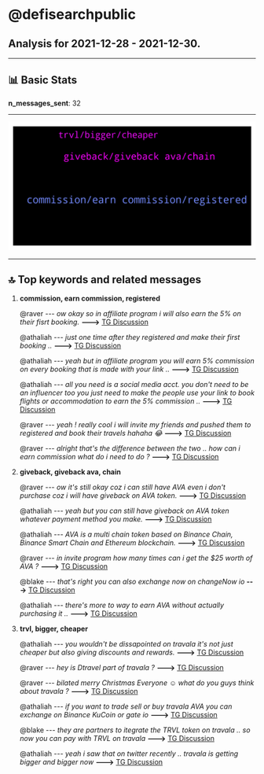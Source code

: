 # **@defisearchpublic**
 ## Analysis for **2021-12-28** - **2021-12-30**.

---

## 📊 **Basic Stats**

**n_messages_sent**: 32

---
![wordcloud](defisearchpublic_2Days_wordcloud.png)

---


## 🔝 **Top keywords and related messages**

1. **commission, earn commission, registered**

    @raver --- *ow okay so in affiliate program i will also earn the 5% on their fisrt booking.* **--->** [TG Discussion](https://t.me/defisearchpublic/240787)

    @athaliah --- *just one time after they registered and make their first booking ..* **--->** [TG Discussion](https://t.me/defisearchpublic/240786)

    @athaliah --- *yeah but in affiliate program you will earn 5% commission on every booking that is made with your link ..* **--->** [TG Discussion](https://t.me/defisearchpublic/240784)

    @athaliah --- *all you need is a social media acct. you don't need to be an influencer too you just need to make the people use your link to book flights or accommodation to earn the 5% commission ..* **--->** [TG Discussion](https://t.me/defisearchpublic/240790)

    @raver --- *yeah ! really cool i will invite my friends and pushed them to registered and book their travels hahaha 😂* **--->** [TG Discussion](https://t.me/defisearchpublic/240781)

    @raver --- *alright that's the difference between the two .. how can i earn commission what do i need to do ?* **--->** [TG Discussion](https://t.me/defisearchpublic/240789)

2. **giveback, giveback ava, chain**

    @raver --- *ow it's still okay coz i can still have AVA even i don't purchase coz i will have giveback on AVA token.* **--->** [TG Discussion](https://t.me/defisearchpublic/240776)

    @athaliah --- *yeah but you can still have giveback on AVA token whatever payment method you make.* **--->** [TG Discussion](https://t.me/defisearchpublic/240774)

    @athaliah --- *AVA is a multi chain token based on Binance Chain, Binance Smart Chain and Ethereum blockchain.* **--->** [TG Discussion](https://t.me/defisearchpublic/240765)

    @raver --- *in invite program how many times can i get the $25 worth of AVA ?* **--->** [TG Discussion](https://t.me/defisearchpublic/240785)

    @blake --- *that's right you can also exchange now on  changeNow io* **--->** [TG Discussion](https://t.me/defisearchpublic/240762)

    @athaliah --- *there's more to way to earn AVA without actually purchasing it ..* **--->** [TG Discussion](https://t.me/defisearchpublic/240777)

3. **trvl, bigger, cheaper**

    @athaliah --- *you wouldn't be dissapointed on travala it's not just cheaper but also giving discounts and rewards.* **--->** [TG Discussion](https://t.me/defisearchpublic/240767)

    @raver --- *hey is Dtravel part of travala ?* **--->** [TG Discussion](https://t.me/defisearchpublic/240769)

    @raver --- *bilated merry Christmas Everyone ☺️ what do you guys think about travala ?* **--->** [TG Discussion](https://t.me/defisearchpublic/240750)

    @athaliah --- *if you want to trade sell or buy travala AVA you can exchange on Binance KuCoin or gate io* **--->** [TG Discussion](https://t.me/defisearchpublic/240757)

    @blake --- *they are partners to itegrate the TRVL token on travala .. so now you can pay with TRVL on travala* **--->** [TG Discussion](https://t.me/defisearchpublic/240770)

    @athaliah --- *yeah i saw that on twitter recently .. travala is getting bigger and bigger now* **--->** [TG Discussion](https://t.me/defisearchpublic/240763)

